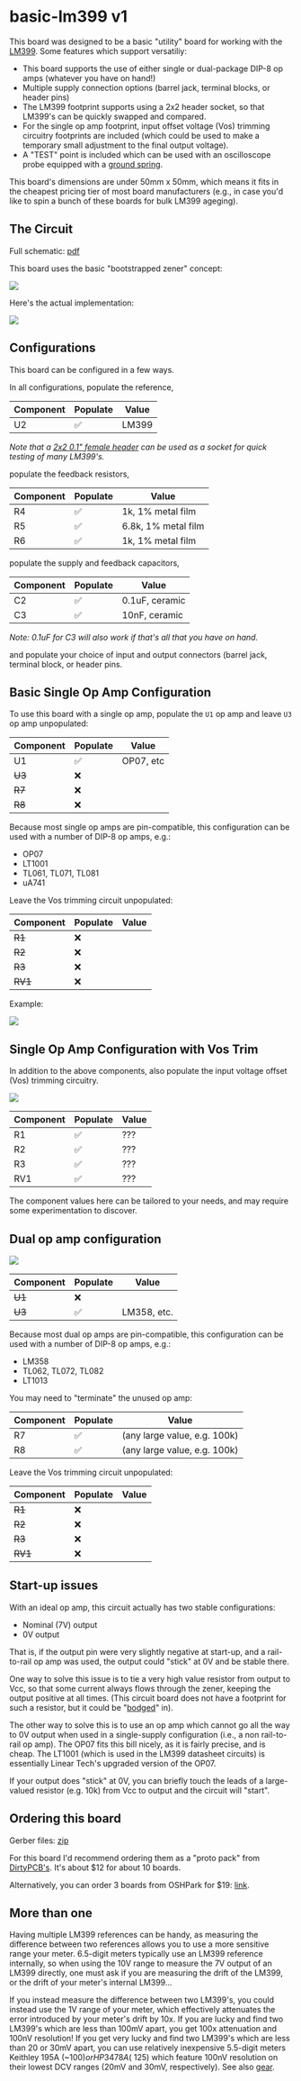 # basic-lm399 v1

This board was designed to be a basic "utility" board for working with the [LM399](http://cds.linear.com/docs/en/datasheet/199399fc.pdf).  Some features which support versatiliy:

- This board supports the use of either single or dual-package DIP-8 op amps (whatever you have on hand!)
- Multiple supply connection options (barrel jack, terminal blocks, or header pins)
- The LM399 footprint supports using a 2x2 header socket, so that LM399's can be quickly swapped and compared.
- For the single op amp footprint, input offset voltage (Vos) trimming circuitry footprints are included (which could be used to make a temporary small adjustment to the final output voltage).
- A "TEST" point is included which can be used with an oscilloscope probe equipped with a [ground spring](https://www.google.com/search?q=oscilloscope+probe+ground+spring&tbm=isch).

This board's dimensions are under 50mm x 50mm, which means it fits in the cheapest pricing tier of most board manufacturers (e.g., in case you'd like to spin a bunch of these boards for bulk LM399 ageging).


## The Circuit

Full schematic: [pdf](trivial-lm399.pdf)

This board uses the basic "bootstrapped zener" concept:

![](media/bootstrapped-zener.png)

Here's the actual implementation:

![](media/basic-circuit.png)


## Configurations

This board can be configured in a few ways.

In all configurations, populate the reference,

| Component | Populate | Value |
| --- | ---| --- |
| U2 | ✅ | LM399 |

_Note that a [2x2 0.1" female header](https://www.ebay.com/sch/i.html?_nkw=2x2+2.54mm+female+header) can be used as a socket for quick testing of many LM399's._

populate the feedback resistors,

| Component | Populate | Value |
| --- | ---| --- |
| R4 | ✅ | 1k, 1% metal film |
| R5 | ✅ | 6.8k, 1% metal film |
| R6 | ✅ | 1k, 1% metal film |

populate the supply and feedback capacitors,

| Component | Populate | Value |
| --- | ---| --- |
| C2 | ✅ | 0.1uF, ceramic |
| C3 | ✅ | 10nF, ceramic |

_Note: 0.1uF for C3 will also work if that's all that you have on hand._

and populate your choice of input and output connectors (barrel jack, terminal block, or header pins.


## Basic Single Op Amp Configuration

To use this board with a single op amp, populate the `U1` op amp and leave `U3` op amp unpopulated:

| Component | Populate | Value |
| --- | ---| --- |
| U1 | ✅ | OP07, etc |
| ~~U3~~ | ❌ | |
| ~~R7~~ | ❌ | |
| ~~R8~~ | ❌ | |

Because most single op amps are pin-compatible, this configuration can be used with a number of DIP-8 op amps, e.g.:
- OP07
- LT1001
- TL061, TL071, TL081
- uA741

Leave the Vos trimming circuit unpopulated:

| Component | Populate | Value |
| --- | ---| --- |
| ~~R1~~ | ❌ | |
| ~~R2~~ | ❌ | |
| ~~R3~~ | ❌ | |
| ~~RV1~~ | ❌ | |

Example:

![](media/IMG_2577.JPG)


## Single Op Amp Configuration with Vos Trim

In addition to the above components, also populate the input voltage offset (Vos) trimming circuitry.

![](media/trim.png)

| Component | Populate | Value |
| --- | ---| --- |
| R1 | ✅ | ??? |
| R2 | ✅ | ??? |
| R3 | ✅ | ??? |
| RV1 | ✅ | ??? |

The component values here can be tailored to your needs, and may require some experimentation to discover.


## Dual op amp configuration

![](media/dual-opamp.png)

| Component | Populate | Value |
| --- | ---| --- |
| ~~U1~~ | ❌ | |
| ~~U3~~ | ✅ | LM358, etc. |

Because most dual op amps are pin-compatible, this configuration can be used with a number of DIP-8 op amps, e.g.:
- LM358
- TL062, TL072, TL082
- LT1013

You may need to "terminate" the unused op amp:

| Component | Populate | Value |
| --- | ---| --- |
| R7 | ✅ | (any large value, e.g. 100k) |
| R8 | ✅ | (any large value, e.g. 100k) |

Leave the Vos trimming circuit unpopulated:

| Component | Populate | Value |
| --- | ---| --- |
| ~~R1~~ | ❌ | |
| ~~R2~~ | ❌ | |
| ~~R3~~ | ❌ | |
| ~~RV1~~ | ❌ | |


## Start-up issues

With an ideal op amp, this circuit actually has two stable configurations:
- Nominal (7V) output
- 0V output

That is, if the output pin were very slightly negative at start-up, and a rail-to-rail op amp was used, the output could "stick" at 0V and be stable there.

One way to solve this issue is to tie a very high value resistor from output to Vcc, so that some current always flows through the zener, keeping the output positive at all times.  (This circuit board does not have a footprint for such a resistor, but it could be "[bodged](https://www.google.com/search?q=circuit+bodge+wire&oq=circuit+bodge+wire&tbm=isch)" in).

The other way to solve this is to use an op amp which cannot go all the way to 0V output when used in a single-supply configuration (i.e., a non rail-to-rail op amp).  The OP07 fits this bill nicely, as it is fairly precise, and is cheap.  The LT1001 (which is used in the LM399 datasheet circuits) is essentially Linear Tech's upgraded version of the OP07.

If your output does "stick" at 0V, you can briefly touch the leads of a large-valued resistor (e.g. 10k) from Vcc to output and the circuit will "start".


## Ordering this board

Gerber files: [zip](gerbers.zip)

For this board I'd recommend ordering them as a "proto pack" from [DirtyPCB's](https://dirtypcbs.com).  It's about $12 for about 10 boards.

Alternatively, you can order 3 boards from OSHPark for $19: [link](https://oshpark.com/shared_projects/DMMaC4j1).


## More than one

Having multiple LM399 references can be handy, as measuring the difference between two references allows you to use a more sensitive range your meter.  6.5-digit meters typically use an LM399 reference internally, so when using the 10V range to measure the 7V output of an LM399 directly, one must ask if you are measuring the drift of the LM399, or the drift of your meter's internal LM399...

If you instead measure the difference between two LM399's, you could instead use the 1V range of your meter, which effectively attenuates the error introduced by your meter's drift by 10x.  If you are lucky and find two LM399's which are less than 100mV apart, you get 100x attenuation and 100nV resolution!  If you get very lucky and find two LM399's which are less than 20 or 30mV apart, you can use relatively inexpensive 5.5-digit meters Keithley 195A (~$100) or HP 3478A (~$125) which feature 100nV resolution on their lowest DCV ranges (20mV and 30mV, respectively).  See also [gear](https://github.com/USACalClub/gear/blob/master/dmms/README.md).

